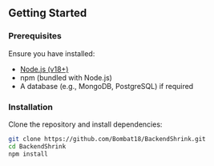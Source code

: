 ##  Getting Started

### Prerequisites

Ensure you have installed:
- [Node.js (v18+)](https://nodejs.org/)
- npm (bundled with Node.js)
- A database (e.g., MongoDB, PostgreSQL) if required

### Installation

Clone the repository and install dependencies:

```bash
git clone https://github.com/Bombat18/BackendShrink.git
cd BackendShrink
npm install
